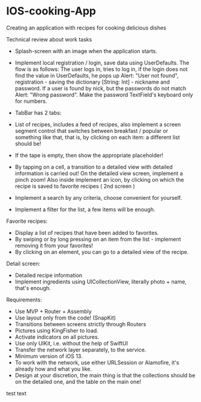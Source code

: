# IOS-cooking-App
Creating an application with recipes for cooking delicious dishes

Technical review about work tasks

- Splash-screen with an image when the application starts.
- Implement local registration / login, save data using UserDefaults. The flow is as follows: The user logs in, tries to log in, if the login does not find the value in UserDefaults, he pops up Alert: "User not found", registration - saving the dictionary [String: Int] - nickname and password. If a user is found by nick, but the passwords do not match Alert: "Wrong password". Make the password TextField's keyboard only for numbers.

- TabBar has 2 tabs:
- List of recipes, includes a feed of recipes, also implement a screen segment control that switches between breakfast / popular or something like that, that is, by clicking on each item: a different list should be!
- If the tape is empty, then show the appropriate placeholder!
- By tapping on a cell, a transition to a detailed view with detailed information is carried out! On the detailed view screen, implement a pinch zoom! Also inside implement an icon, by clicking on which the recipe is saved to favorite recipes ( 2nd screen )
- Implement a search by any criteria, choose convenient for yourself.
- Implement a filter for the list, a few items will be enough.

Favorite recipes:
- Display a list of recipes that have been added to favorites.
- By swiping or by long pressing on an item from the list - implement removing it from your favorites!
- By clicking on an element, you can go to a detailed view of the recipe.

Detail screen:
- Detailed recipe information
- Implement ingredients using UICollectionView, literally photo + name, that's enough.

Requirements:
- Use MVP + Router + Assembly
- Use layout only from the code! (SnapKit)
- Transitions between screens strictly through Routers
- Pictures using KingFisher to load.
- Activate indicators on all pictures.
- Use only UIKit, i.e. without the help of SwiftUI
- Transfer the network layer separately, to the service.
- Minimum version of iOS 13.
- To work with the network, use either URLSession or Alamofire, it's already how and what you like.
- Design at your discretion, the main thing is that the collections should be on the detailed one, and the table on the main one!

test text
